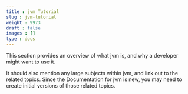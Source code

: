 ```yaml
---
title : jvm Tutorial
slug : jvm-tutorial
weight : 9973
draft : false
images : []
type : docs
---
```


This section provides an overview of what jvm is, and why a developer might want to use it.

It should also mention any large subjects within jvm, and link out to the related topics.  Since the Documentation for jvm is new, you may need to create initial versions of those related topics.

